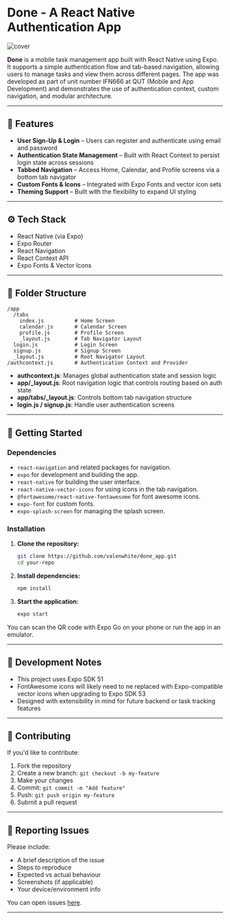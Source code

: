
# Done - A React Native Authentication App

![cover](https://github.com/user-attachments/assets/0e920fd8-7055-42c2-b796-8127b35355e5)

**Done** is a mobile task management app built with React Native using Expo. It supports a simple authentication flow and tab-based navigation, allowing users to manage tasks and view them across different pages. The app was developed as part of unit number IFN666 at QUT (Mobile and App Development) and demonstrates the use of authentication context, custom navigation, and modular architecture.

---

## 🧱 Features

- **User Sign-Up & Login** – Users can register and authenticate using email and password
- **Authentication State Management** – Built with React Context to persist login state across sessions
- **Tabbed Navigation** – Access Home, Calendar, and Profile screens via a bottom tab navigator
- **Custom Fonts & Icons** – Integrated with Expo Fonts and vector icon sets
- **Theming Support** – Built with the flexibility to expand UI styling

---

## ⚙️ Tech Stack

- React Native (via Expo)
- Expo Router
- React Navigation
- React Context API
- Expo Fonts & Vector Icons

---

## 📂 Folder Structure

```
/app
  /tabs
    index.js          # Home Screen
    calendar.js       # Calendar Screen
    profile.js        # Profile Screen
    _layout.js        # Tab Navigator Layout
  login.js            # Login Screen
  signup.js           # Signup Screen
  _layout.js          # Root Navigator Layout
/authcontext.js       # Authentication Context and Provider
```

- **authcontext.js**: Manages global authentication state and session logic
- **app/\_layout.js**: Root navigation logic that controls routing based on auth state
- **app/tabs/\_layout.js**: Controls bottom tab navigation structure
- **login.js / signup.js**: Handle user authentication screens

---

## 🚀 Getting Started

### Dependencies

- `react-navigation` and related packages for navigation.
- `expo` for development and building the app.
- `react-native` for building the user interface.
- `react-native-vector-icons` for using icons in the tab navigation.
- `@fortawesome/react-native-fontawesome` for font awesome icons.
- `expo-font` for custom fonts.
- `expo-splash-screen` for managing the splash screen.

### Installation

1. **Clone the repository:**

   ```bash
   git clone https://github.com/valenwhite/done_app.git
   cd your-repo
   ```

2. **Install dependencies:**

   ```bash
   npm install
   ```

3. **Start the application:**

   ```bash
   expo start
   ```
You can scan the QR code with Expo Go on your phone or run the app in an emulator.

---

## 🧪 Development Notes

- This project uses Expo SDK 51
- FontAwesome icons will likely need to ne replaced with Expo-compatible vector icons when upgrading to Expo SDK 53
- Designed with extensibility in mind for future backend or task tracking features
---

## 🤝 Contributing

If you'd like to contribute:

1. Fork the repository
2. Create a new branch: `git checkout -b my-feature`
3. Make your changes
4. Commit: `git commit -m "Add feature"`
5. Push: `git push origin my-feature`
6. Submit a pull request

---

## 🐞 Reporting Issues

Please include:
- A brief description of the issue
- Steps to reproduce
- Expected vs actual behaviour
- Screenshots (if applicable)
- Your device/environment info

You can open issues [here](https://github.com/valenwhite/done_app/issues).

---
